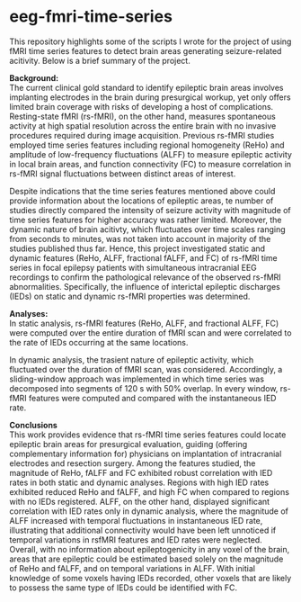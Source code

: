 # eeg-fmri-time-series
This repository highlights some of the scripts I wrote for the project of using fMRI time series features to detect brain areas
generating seizure-related acitivity. Below is a brief summary of the project. 

**Background:**\
The current clinical gold standard to identify epileptic brain areas involves implanting electrodes in the brain 
during presurgical workup, yet only offers limited brain coverage with risks of developing a host of complications.
Resting-state fMRI (rs-fMRI), on the other hand, measures spontaneous activity at high spatial resolution 
across the entire brain with no invasive procedures required during image acquisition. Previous rs-fMRI studies employed
time series features including regional homogeneity (ReHo) and amplitude of low-frequency fluctuations (ALFF) to measure
epileptic activity in local brain areas, and function connectivity (FC) to measure correlation in rs-fMRI signal 
fluctuations between distinct areas of interest.

Despite indications that the time series features mentioned above could provide information about the locations of 
epileptic areas, te number of studies directly compared the intensity of seizure activity with magnitude of time series features 
for higher accuracy was rather limited. Moreover, the dynamic nature of brain acitivty, which fluctuates over time 
scales ranging from seconds to minutes, was not taken into account in majority of the studies published thus far. Hence, 
this project investigated static and dynamic features (ReHo, ALFF, fractional fALFF, and FC) of rs-fMRI time series 
in focal epilepsy patients with simultaneous intracranial EEG recordings to confirm the pathological relevance 
of the observed rs-fMRI abnormalities. Specifically, the influence of interictal epileptic discharges (IEDs) 
on static and dynamic rs-fMRI properties was determined.

**Analyses:**\
In static analysis, rs-fMRI features (ReHo, ALFF, and fractional ALFF, FC) were computed over the entire duration
of fMRI scan and were correlated to the rate of IEDs occurring at the same locations.

In dynamic analysis, the trasient nature of epileptic activity, which fluctuated over the duration of fMRI scan, was considered.
Accordingly, a sliding-window approach was implemented in which time series was decomposed into segments of
120 s with 50% overlap. In every window, rs-fMRI features were computed and compared with the instantaneous IED rate.

**Conclusions**\
This work provides evidence that rs-fMRI time series features could locate epileptic brain areas for presurgical evaluation, 
guiding (offering complementary information for) physicians on implantation of intracranial electrodes and resection surgery. 
Among the features studied, the magnitude of ReHo, fALFF and FC exhibited robust correlation with IED rates in 
both static and dynamic analyses. Regions with high IED rates exhibited reduced ReHo and fALFF, and high FC 
when compared to regions with no IEDs registered. ALFF, on the other hand, displayed significant correlation with 
IED rates only in dynamic analysis, where the magnitude of ALFF increased with temporal fluctuations in 
instantaneous IED rate, illustrating that additional connectivity would have been left unnoticed if temporal 
variations in rsfMRI features and IED rates were neglected. 
Overall, with no information about epileptogenicity in any voxel of the brain, areas that are epileptic could 
be estimated based solely on the magnitude of ReHo and fALFF, and on temporal variations in ALFF. 
With initial knowledge of some voxels having IEDs recorded, other voxels that are likely to possess the same 
type of IEDs could be identified with FC.
